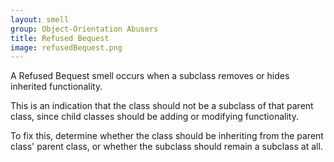 ```yaml
---
layout: smell
group: Object-Orientation Abusers
title: Refused Bequest
image: refusedBequest.png
---
```

A Refused Bequest smell occurs when a subclass removes or hides inherited functionality.

This is an indication that the class should not be a subclass of that parent class, since child classes should be adding or modifying functionality.

To fix this, determine whether the class should be inheriting from the parent class' parent class, or whether the subclass should remain a subclass at all.
